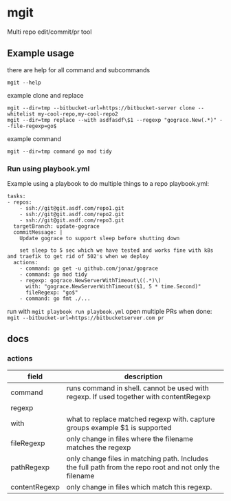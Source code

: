 # mgit
Multi repo edit/commit/pr tool

## Example usage

there are help for all command and subcommands

```
mgit --help
```
example clone and replace

```
mgit --dir=tmp --bitbucket-url=https://bitbucket-server clone --whitelist my-cool-repo,my-cool-repo2
mgit --dir=tmp replace --with asdfasdf\$1 --regexp "gograce.New(.*)" --file-regexp=go$
```

example command

```
mgit --dir=tmp command go mod tidy
```

### Run using playbook.yml 

Example using a playbook to do multiple things to a repo
playbook.yml:

```
tasks:
- repos:
    - ssh://git@git.asdf.com/repo1.git
    - ssh://git@git.asdf.com/repo2.git
    - ssh://git@git.asdf.com/repo3.git
  targetBranch: update-gograce
  commitMessage: |
    Update gograce to support sleep before shutting down

    set sleep to 5 sec which we have tested and works fine with k8s and traefik to get rid of 502's when we deploy
  actions:
    - command: go get -u github.com/jonaz/gograce
    - command: go mod tidy
    - regexp: gograce.NewServerWithTimeout\((.*)\)
      with: "gograce.NewServerWithTimeout($1, 5 * time.Second)"
      fileRegexp: "go$"
    - command: go fmt ./...
```

run with `mgit playbook run playbook.yml`
open multiple PRs when done: `mgit --bitbucket-url=https://bitbucketserver.com pr`


## docs

### actions

| field | description|
| --- | ----------- |
| command | runs command in shell. cannot be used with regexp. If used together with contentRegexp|fileRegexp|pathRegexp it invoke the command per file found with {{.FilePath}} | 
| regexp | |
| with | what to replace matched regexp with. capture groups example $1 is supported |
| fileRegexp | only change in files where the filename matches the regexp |
| pathRegexp | only change files in matching path. Includes the full path from the repo root and not only the filename |
| contentRegexp | only change in files which match this regexp. |

